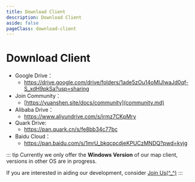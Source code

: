 ```yaml
---
title: Download Client
description: Download Client
aside: false
pageClass: download-client
---
```


# Download Client

- Google Drive：
  - <https://drive.google.com/drive/folders/1ade5zOu14oMIJlwaJd0qf-S_xdH9pkSa?usp=sharing>
- Join Community：
  - [https://yuanshen.site/docs/community](community.md)
- Alibaba Drive：
  - <https://www.aliyundrive.com/s/irmz7CKpMry>
- Quark Drive:
  - <https://pan.quark.cn/s/fe8bb34c77bc>
- Baidu Cloud：
  - <https://pan.baidu.com/s/1mrU_bkqcpcdjeKPUCzMNDQ?pwd=kyjg>

::: tip
Currently we only offer the **Windows Version** of our map client, versions in other OS are in progress.

If you are interested in aiding our development, consider [Join Us(^\_^)](./join)
:::
